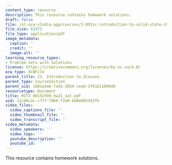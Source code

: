 ```yaml
---
content_type: resource
description: This resource contains homework solutions.
draft: false
file: /ol-ocw-studio-app/courses/3-091sc-introduction-to-solid-state-chemistry-fall-2010/22cd6cacc77f7466f2e0bd8e082452fb_MIT3_091SCF09_hw21_sol.pdf
file_size: 63372
file_type: application/pdf
image_metadata:
  caption: ''
  credit: ''
  image-alt: ''
learning_resource_types:
- Problem Sets with Solutions
license: https://creativecommons.org/licenses/by-nc-sa/4.0/
ocw_type: OCWFile
parent_title: 21. Introduction to Glasses
parent_type: CourseSection
parent_uid: 1d01a4a6-fa92-2854-cead-1f61b1189649
resourcetype: Document
title: MIT3_091SCF09_hw21_sol.pdf
uid: 22cd6cac-c77f-7466-f2e0-bd8e082452fb
video_files:
  video_captions_file: ''
  video_thumbnail_file: ''
  video_transcript_file: ''
video_metadata:
  video_speakers: ''
  video_tags: ''
  youtube_description: ''
  youtube_id: ''
---
```

This resource contains homework solutions.